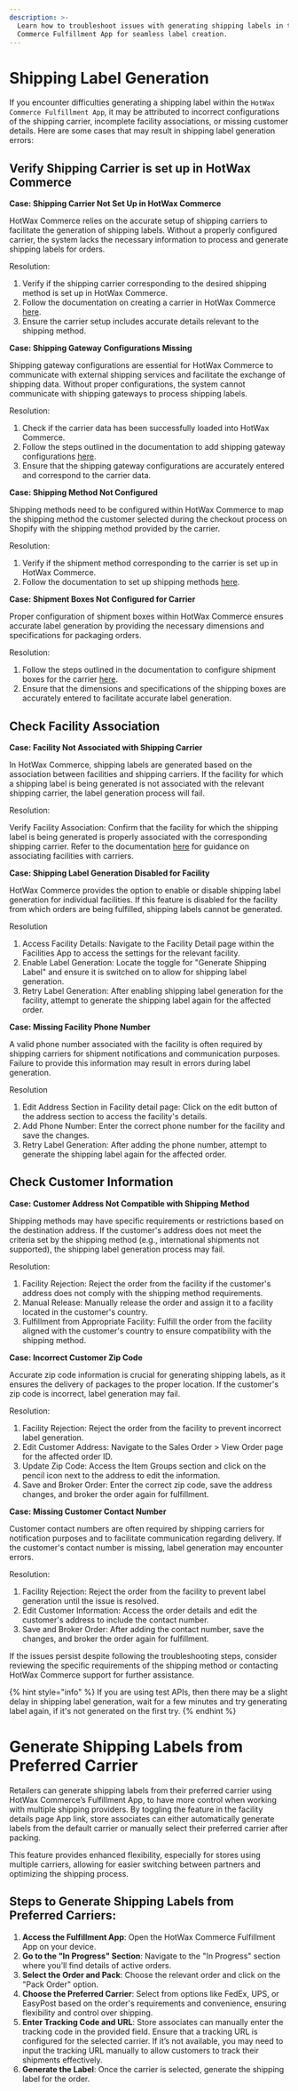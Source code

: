 ```yaml
---
description: >-
  Learn how to troubleshoot issues with generating shipping labels in the HotWax
  Commerce Fulfillment App for seamless label creation.
---
```


# Shipping Label Generation

If you encounter difficulties generating a shipping label within the `HotWax Commerce Fulfillment App`, it may be attributed to incorrect configurations of the shipping carrier, incomplete facility associations, or missing customer details. Here are some cases that may result in shipping label generation errors:

## Verify Shipping Carrier is set up in HotWax Commerce

**Case: Shipping Carrier Not Set Up in HotWax Commerce**

HotWax Commerce relies on the accurate setup of shipping carriers to facilitate the generation of shipping labels. Without a properly configured carrier, the system lacks the necessary information to process and generate shipping labels for orders.

Resolution:

1. Verify if the shipping carrier corresponding to the desired shipping method is set up in HotWax Commerce.
2. Follow the documentation on creating a carrier in HotWax Commerce [here](https://docs.hotwax.co/documents/v/system-admins/fulfillment/shipping-methods/add-carrier).
3. Ensure the carrier setup includes accurate details relevant to the shipping method.

**Case: Shipping Gateway Configurations Missing**

Shipping gateway configurations are essential for HotWax Commerce to communicate with external shipping services and facilitate the exchange of shipping data. Without proper configurations, the system cannot communicate with shipping gateways to process shipping labels.

Resolution:

1. Check if the carrier data has been successfully loaded into HotWax Commerce.
2. Follow the steps outlined in the documentation to add shipping gateway configurations [here](https://docs.hotwax.co/documents/v/system-admins/fulfillment/shipping-methods/shippinggateways).
3. Ensure that the shipping gateway configurations are accurately entered and correspond to the carrier data.

**Case: Shipping Method Not Configured**

Shipping methods need to be configured within HotWax Commerce to map the shipping method the customer selected during the checkout process on Shopify with the shipping method provided by the carrier.

Resolution:

1. Verify if the shipment method corresponding to the carrier is set up in HotWax Commerce.
2. Follow the documentation to set up shipping methods [here](https://docs.hotwax.co/documents/v/system-admins/fulfillment/shipping-methods/shippinggateways#add-shipment-methods).

**Case: Shipment Boxes Not Configured for Carrier**

Proper configuration of shipment boxes within HotWax Commerce ensures accurate label generation by providing the necessary dimensions and specifications for packaging orders.

Resolution:

1. Follow the steps outlined in the documentation to configure shipment boxes for the carrier [here](https://docs.hotwax.co/documents/v/system-admins/fulfillment/shipping-methods/shipping-box).
2. Ensure that the dimensions and specifications of the shipping boxes are accurately entered to facilitate accurate label generation.

## Check Facility Association

**Case: Facility Not Associated with Shipping Carrier**

In HotWax Commerce, shipping labels are generated based on the association between facilities and shipping carriers. If the facility for which a shipping label is being generated is not associated with the relevant shipping carrier, the label generation process will fail.

Resolution:

Verify Facility Association: Confirm that the facility for which the shipping label is being generated is properly associated with the corresponding shipping carrier. Refer to the documentation [here](https://docs.hotwax.co/documents/v/system-admins/fulfillment/shipping-methods/shippinggateways) for guidance on associating facilities with carriers.

**Case: Shipping Label Generation Disabled for Facility**

HotWax Commerce provides the option to enable or disable shipping label generation for individual facilities. If this feature is disabled for the facility from which orders are being fulfilled, shipping labels cannot be generated.

Resolution

1. Access Facility Details: Navigate to the Facility Detail page within the Facilities App to access the settings for the relevant facility.
2. Enable Label Generation: Locate the toggle for "Generate Shipping Label" and ensure it is switched on to allow for shipping label generation.
3. Retry Label Generation: After enabling shipping label generation for the facility, attempt to generate the shipping label again for the affected order.

**Case: Missing Facility Phone Number**

A valid phone number associated with the facility is often required by shipping carriers for shipment notifications and communication purposes. Failure to provide this information may result in errors during label generation.

Resolution

1. Edit Address Section in Facility detail page: Click on the edit button of the address section to access the facility's details.
2. Add Phone Number: Enter the correct phone number for the facility and save the changes.
3. Retry Label Generation: After adding the phone number, attempt to generate the shipping label again for the affected order.

## Check Customer Information

**Case: Customer Address Not Compatible with Shipping Method**

Shipping methods may have specific requirements or restrictions based on the destination address. If the customer's address does not meet the criteria set by the shipping method (e.g., international shipments not supported), the shipping label generation process may fail.

Resolution:

1. Facility Rejection: Reject the order from the facility if the customer's address does not comply with the shipping method requirements.
2. Manual Release: Manually release the order and assign it to a facility located in the customer's country.
3. Fulfillment from Appropriate Facility: Fulfill the order from the facility aligned with the customer's country to ensure compatibility with the shipping method.

**Case: Incorrect Customer Zip Code**

Accurate zip code information is crucial for generating shipping labels, as it ensures the delivery of packages to the proper location. If the customer's zip code is incorrect, label generation may fail.

Resolution:

1. Facility Rejection: Reject the order from the facility to prevent incorrect label generation.
2. Edit Customer Address: Navigate to the Sales Order > View Order page for the affected order ID.
3. Update Zip Code: Access the Item Groups section and click on the pencil icon next to the address to edit the information.
4. Save and Broker Order: Enter the correct zip code, save the address changes, and broker the order again for fulfillment.

**Case: Missing Customer Contact Number**

Customer contact numbers are often required by shipping carriers for notification purposes and to facilitate communication regarding delivery. If the customer's contact number is missing, label generation may encounter errors.

Resolution:

1. Facility Rejection: Reject the order from the facility to prevent label generation until the issue is resolved.
2. Edit Customer Information: Access the order details and edit the customer's address to include the contact number.
3. Save and Broker Order: After adding the contact number, save the changes, and broker the order again for fulfillment.

If the issues persist despite following the troubleshooting steps, consider reviewing the specific requirements of the shipping method or contacting HotWax Commerce support for further assistance.

{% hint style="info" %}
If you are using test APIs, then there may be a slight delay in shipping label generation, wait for a few minutes and try generating label again, if it's not generated on the first try.
{% endhint %}

# Generate Shipping Labels from Preferred Carrier

Retailers can generate shipping labels from their preferred carrier using HotWax Commerce’s Fulfillment App, to have more control when working with multiple shipping providers. By toggling the feature in the facility details page App link, store associates can either automatically generate labels from the default carrier or manually select their preferred carrier after packing.

This feature provides enhanced flexibility, especially for stores using multiple carriers, allowing for easier switching between partners and optimizing the shipping process.

## Steps to Generate Shipping Labels from Preferred Carriers:
1. **Access the Fulfillment App**: Open the HotWax Commerce Fulfillment App on your device.
2. **Go to the "In Progress" Section**: Navigate to the "In Progress" section where you’ll find details of active orders.
3. **Select the Order and Pack**: Choose the relevant order and click on the "Pack Order" option.
4. **Choose the Preferred Carrier**: Select from options like FedEx, UPS, or EasyPost based on the order's requirements and convenience, ensuring flexibility and control over shipping.
5. **Enter Tracking Code and URL**: Store associates can manually enter the tracking code in the provided field. Ensure that a tracking URL is configured for the selected carrier. If it’s not available, you may need to input the tracking URL manually to allow customers to track their shipments effectively.
6. **Generate the Label**: Once the carrier is selected, generate the shipping label for the order.
